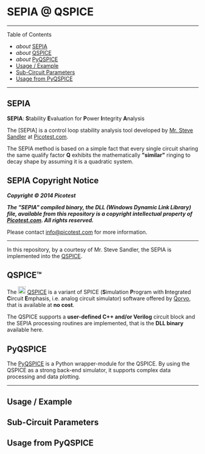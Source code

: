 # SEPIA @ QSPICE

***

Table of Contents
* *about* [SEPIA](#sepia)
* *about* [QSPICE](#QSPICE)
* *about* [PyQSPICE](#PyQSPICE)
* [Usage / Example](#usage-example)
* [Sub-Circuit Parameters](#sub-circuit-parameters)
* [Usage from PyQSPICE](#usage-from-pysqpice)

***


## SEPIA

**SEPIA**:  **S**tability **E**valuation for **P**ower **I**ntegrity **A**nalysis

The [SEPIA] is a control loop stability analysis tool developed by [Mr. Steve Sandler](https://www.signalintegrityjournal.com/authors/20-steve-sandler) at [Picotest.com](https://picotest.com).

The SEPIA method is based on a simple fact that every single circuit sharing the same qualify factor **Q** exhibits the mathematically **"similar"** ringing to decay shape by assuming it is a quadratic system.

## SEPIA Copyright Notice

***Copyright © 2014 Picotest***

***The "SEPIA" compiled binary, the DLL (Windows Dynamic Link Library) file, available from this repository is a copyright intellectual property of [Picotest.com](https://picotest.com).  All rights reserved.***

Please contact [info@picotest.com](mailto:info@picotest.com) for more information.

***

In this repository, by a courtesy of Mr. Steve Sandler, the SEPIA is implemented into the [QSPICE](#qspice).

## QSPICE™

The <img src="https://www.qorvo.com/design-hub/-/media/images/qorvopublic/sic-qspice/qspice-icon.png" width="20" height="20">
[QSPICE](https://qspice.com) is a variant of SPICE (**S**imulation **P**rogram with **I**ntegrated **C**ircuit **E**mphasis, i.e. analog circuit simulator) software offered by [Qorvo](https://qorvo.com), that is available at **no cost**.

The QSPICE supports a **user-defined C++ and/or Verilog** circuit block and the SEPIA processing routines are implemented, that is the **DLL binary** available here.

## PyQSPICE

The [PyQSPICE](https://github.com/Qorvo/PyQSPICE) is a Python wrapper-module for the QSPICE.  By using the QSPICE as a strong back-end simulator, it supports complex data processing and data plotting.

***

## Usage / Example

## Sub-Circuit Parameters

## Usage from PyQSPICE

